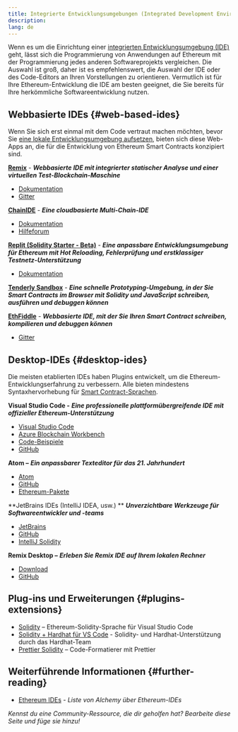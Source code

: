 ```yaml
---
title: Integrierte Entwicklungsumgebungen (Integrated Development Environments, IDEs)
description:
lang: de
---
```


Wenn es um die Einrichtung einer [integrierten Entwicklungsumgebung (IDE)](https://wikipedia.org/wiki/Integrated_development_environment) geht, lässt sich die Programmierung von Anwendungen auf Ethereum mit der Programmierung jedes anderen Softwareprojekts vergleichen. Die Auswahl ist groß, daher ist es empfehlenswert, die Auswahl der IDE oder des Code-Editors an Ihren Vorstellungen zu orientieren. Vermutlich ist für Ihre Ethereum-Entwicklung die IDE am besten geeignet, die Sie bereits für Ihre herkömmliche Softwareentwicklung nutzen.

## Webbasierte IDEs {#web-based-ides}

Wenn Sie sich erst einmal mit dem Code vertraut machen möchten, bevor Sie [eine lokale Entwicklungsumgebung aufsetzen](/developers/local-environment/), bieten sich diese Web-Apps an, die für die Entwicklung von Ethereum Smart Contracts konzipiert sind.

**[Remix](https://remix.ethereum.org/)** - **_Webbasierte IDE mit integrierter statischer Analyse und einer virtuellen Test-Blockchain-Maschine_**

- [Dokumentation](https://remix-ide.readthedocs.io/en/latest/#)
- [Gitter](https://gitter.im/ethereum/remix)

**[ChainIDE](https://chainide.com/)** - **_Eine cloudbasierte Multi-Chain-IDE_**

- [Dokumentation](https://chainide.gitbook.io/chainide-english-1/)
- [Hilfeforum](https://forum.chainide.com/)

**[Replit (Solidity Starter - Beta)](https://replit.com/@replit/Solidity-starter-beta)** - **_Eine anpassbare Entwicklungsumgebung für Ethereum mit Hot Reloading, Fehlerprüfung und erstklassiger Testnetz-Unterstützung_**

- [Dokumentation](https://docs.replit.com/)

**[Tenderly Sandbox](https://sandbox.tenderly.co/)** - **_Eine schnelle Prototyping-Umgebung, in der Sie Smart Contracts im Browser mit Solidity und JavaScript schreiben, ausführen und debuggen können_**

**[EthFiddle](https://ethfiddle.com/)** - **_Webbasierte IDE, mit der Sie Ihren Smart Contract schreiben, kompilieren und debuggen können_**

- [Gitter](https://gitter.im/loomnetwork/ethfiddle)

## Desktop-IDEs {#desktop-ides}

Die meisten etablierten IDEs haben Plugins entwickelt, um die Ethereum-Entwicklungserfahrung zu verbessern. Alle bieten mindestens Syntaxhervorhebung für [Smart Contract-Sprachen](/developers/docs/smart-contracts/languages/).

**Visual Studio Code -** **_Eine professionelle plattformübergreifende IDE mit offizieller Ethereum-Unterstützung_**

- [Visual Studio Code](https://code.visualstudio.com/)
- [Azure Blockchain Workbench](https://azuremarketplace.microsoft.com/en-us/marketplace/apps/microsoft-azure-blockchain.azure-blockchain-workbench?tab=Overview)
- [Code-Beispiele](https://github.com/Azure-Samples/blockchain/blob/master/blockchain-workbench/application-and-smart-contract-samples/readme.md)
- [GitHub](https://github.com/microsoft/vscode)

**Atom –** **_Ein anpassbarer Texteditor für das 21. Jahrhundert_**

- [Atom](https://atom.io/)
- [GitHub](https://github.com/atom)
- [Ethereum-Pakete](https://atom.io/packages/search?utf8=%E2%9C%93&q=keyword%3Aethereum&commit=Search)

**JetBrains IDEs (IntelliJ IDEA, usw.) ** **_Unverzichtbare Werkzeuge für Softwareentwickler und -teams_**

- [JetBrains](https://www.jetbrains.com/)
- [GitHub](https://github.com/JetBrains)
- [IntelliJ Solidity](https://github.com/intellij-solidity/intellij-solidity/)

**Remix Desktop –** **_Erleben Sie Remix IDE auf Ihrem lokalen Rechner_**

- [Download](https://github.com/ethereum/remix-desktop/releases)
- [GitHub](https://github.com/ethereum/remix-desktop)

## Plug-ins und Erweiterungen {#plugins-extensions}

- [Solidity](https://marketplace.visualstudio.com/items?itemName=JuanBlanco.solidity) – Ethereum-Solidity-Sprache für Visual Studio Code
- [Solidity + Hardhat für VS Code](https://marketplace.visualstudio.com/items?itemName=NomicFoundation.hardhat-solidity) - Solidity- und Hardhat-Unterstützung durch das Hardhat-Team
- [Prettier Solidity](https://github.com/prettier-solidity/prettier-plugin-solidity) – Code-Formatierer mit Prettier

## Weiterführende Informationen {#further-reading}

- [Ethereum IDEs](https://www.alchemy.com/list-of/web3-ides-on-ethereum) _- Liste von Alchemy über Ethereum-IDEs_

_Kennst du eine Community-Ressource, die dir geholfen hat? Bearbeite diese Seite und füge sie hinzu!_
